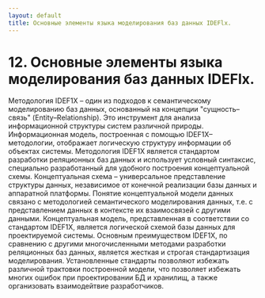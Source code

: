```yaml
---
layout: default
title: Основные элементы языка моделирования баз данных IDEFlx.
---
```


# 12. Основные элементы языка моделирования баз данных IDEFlx.

Методология IDEF1X – один из подходов к семантическому моделированию баз данных, основанный на концепции "сущность–связь" (Entity–Relationship). Это инструмент для анализа информационной структуры систем различной природы. Информационная модель, построенная с помощью IDEF1X–методологии, отображает логическую структуру информации об объектах системы. Методология IDEF1X является стандартом разработки реляционных баз данных и использует условный синтаксис, специально разработанный для удобного построения концептуальной схемы. Концептуальная схема – универсальное представление структуры данных, независимое от конечной реализации базы данных и аппаратной платформы. Понятие концептуальной модели данных связано с методологией семантического моделирования данных, т.е. с представлением данных в контексте их взаимосвязей с другими данными. Концептуальная модель, представленная в соответствии со стандартом IDEF1X, является логической схемой базы данных для проектируемой системы. Основным преимуществом IDEF1X, по сравнению с другими многочисленными методами разработки реляционных баз данных, является жесткая и строгая стандартизация моделирования. Установленные стандарты позволяют избежать различной трактовки построенной модели, что позволяет избежать многих ошибок при проектировании БД и хранилищ, а также организовать взаимодейтвие разработчиков.
